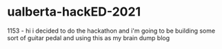 # ualberta-hackED-2021
1153 - hi i decided to do the hackathon and i'm going to be building some sort of guitar pedal and using this as my brain dump blog
